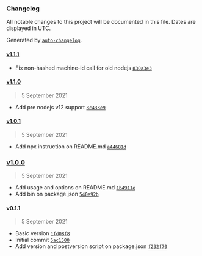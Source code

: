 ### Changelog

All notable changes to this project will be documented in this file. Dates are displayed in UTC.

Generated by [`auto-changelog`](https://github.com/CookPete/auto-changelog).

#### [v1.1.1](https://github.com/tektrans/tektrans-machine-id/compare/v1.1.0...v1.1.1)

- Fix non-hashed machine-id call for old nodejs [`830a3e3`](https://github.com/tektrans/tektrans-machine-id/commit/830a3e305f874756f8dde890e39bcf432387b361)

#### [v1.1.0](https://github.com/tektrans/tektrans-machine-id/compare/v1.0.1...v1.1.0)

> 5 September 2021

- Add pre nodejs v12 support [`3c433e9`](https://github.com/tektrans/tektrans-machine-id/commit/3c433e9f84a2229595f64dc70951cb5fefdcc172)

#### [v1.0.1](https://github.com/tektrans/tektrans-machine-id/compare/v1.0.0...v1.0.1)

> 5 September 2021

- Add npx instruction on README.md [`a44681d`](https://github.com/tektrans/tektrans-machine-id/commit/a44681d04c91b79fc6fad164df1a89d6b6be6c18)

### [v1.0.0](https://github.com/tektrans/tektrans-machine-id/compare/v0.1.1...v1.0.0)

> 5 September 2021

- Add usage and options on README.md [`1b4911e`](https://github.com/tektrans/tektrans-machine-id/commit/1b4911ea493759ce77fe31fc518c51a633fdfe57)
- Add bin on package.json [`540e92b`](https://github.com/tektrans/tektrans-machine-id/commit/540e92bdeb62024439c94c58803a36be825ad4d0)

#### v0.1.1

> 5 September 2021

- Basic version [`1fd08f8`](https://github.com/tektrans/tektrans-machine-id/commit/1fd08f81dfa56c9795bd7753d17a757e25e36040)
- Initial commit [`5ac1500`](https://github.com/tektrans/tektrans-machine-id/commit/5ac15005831cc013b5d71c7f3c64b77e2921aa23)
- Add version and postversion script on package.json [`f232f70`](https://github.com/tektrans/tektrans-machine-id/commit/f232f70fdf2b8665c9f46cd87325f73b6f32aa3a)
